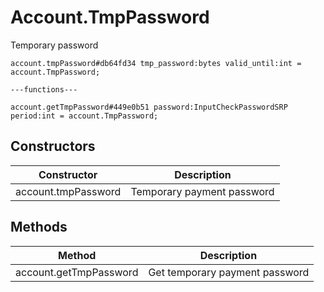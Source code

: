 # Account.TmpPassword
Temporary password

```
account.tmpPassword#db64fd34 tmp_password:bytes valid_until:int = account.TmpPassword;

---functions---

account.getTmpPassword#449e0b51 password:InputCheckPasswordSRP period:int = account.TmpPassword;
```

## Constructors
| Constructor | Description |
| ---- | ----------- |
| account.tmpPassword | Temporary payment password |


## Methods
| Method | Description |
| ---- | ----------- |
| account.getTmpPassword | Get temporary payment password |


